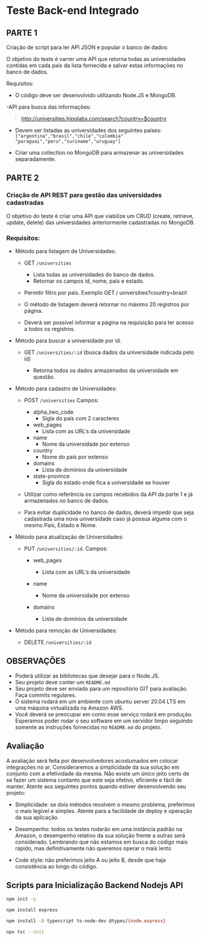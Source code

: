 # Teste Back-end Integrado

## PARTE 1
Criação de script para ler API JSON e popular o banco de dados:

O objetivo do teste é varrer uma API que retorna todas as universidades contidas em cada país da lista fornecida e salvar estas informações no banco de dados.

Requisitos:
- O código deve ser desenvolvido utilizando Node.JS e MongoDB.

-API para busca das informações:
> http://universities.hipolabs.com/search?country=$country

- Devem ser listadas as universidades dos seguintes países:
`["argentina","brasil","chile","colombia" "paraguai","peru","suriname","uruguay"]`

- Criar uma collection no MongoDB para armazenar as universidades separadamente.

## PARTE 2

### Criação de API REST para gestão das universidades cadastradas

O objetivo do teste é criar uma API que viabilize um CRUD (create, retrieve, update, delete)
das universidades anteriormente cadastradas no MongoDB.

### Requisitos:

- Método para listagem de Universidades:
  - GET `/universities`
    - Lista todas as universidades do banco de dados.
    - Retornar os campos id, nome, país e estado.

  - Permitir filtro por país. Exemplo GET / universities?country=brazil

  - O método de listagem deverá retornar no máximo 20 registros por página.

  - Deverá ser possível informar a página na requisição para ter acesso a todos
  os registros.

- Método para buscar a universidade por id.

  - GET `/universities/:id` (busca dados da universidade indicada pelo id)

    - Retorna todos os dados armazenados da universidade em questão.

- Método para cadastro de Universidades: 

  - POST `/universities` Campos: 
    - alpha_two_code
      - Sigla do país com 2 caracteres
    - web_pages
      - Lista com as URL’s da universidade
    - name
      - Nome da universidade por extenso
    - country
      - Nome do país por extenso
    - domains
      - Lista de domínios da universidade
    - state-province
      - Sigla do estado onde fica a universidade se houver

  - Utilizar como referência os campos recebidos da API da parte 1 e já armazenados no banco de dados.
  - Para evitar duplicidade no banco de dados, deverá impedir que seja cadastrada uma nova universidade caso já possua alguma com o mesmo País, Estado e Nome.

- Método para atualização de Universidades:
  - PUT `/universities/:id`. Campos: 
    - web_pages
      - Lista com as URL’s da universidade

    - name
      - Nome da universidade por extenso

    - domains
      - Lista de domínios da universidade

- Método para remoção de Universidades:
    - DELETE `/universities/:id`

    
## OBSERVAÇÕES
- Poderá utilizar as bibliotecas que desejar para o Node.JS.
- Seu projeto deve conter um `README.md`
- Seu projeto deve ser enviado para um repositório GIT para avaliação. Faça commits regulares.
- O sistema rodará em um ambiente com ubuntu server 20.04 LTS em uma máquina virtualizada na Amazon AWS.
- Você deverá se preocupar em como esse serviço rodará em produção. Esperamos poder rodar o seu software em um servidor limpo seguindo somente as instruções fornecidas no `README.md` do projeto.

## Avaliação
A avaliação será feita por desenvolvedores acostumados em colocar integrações no ar. Consideraremos a simplicidade da sua solução em conjunto com a efetividade da mesma. Não existe um único jeito certo de se fazer um sistema contanto que este seja efetivo, eficiente e fácil de manter. Atente aos seguintes pontos quando estiver desenvolvendo seu projeto:

- Simplicidade: se dois métodos resolvem o mesmo problema, preferimos o mais legível e simples. Atente para a facilidade de deploy e operação da sua aplicação.

- Desempenho: todos os testes rodarão em uma  instância padrão na Amazon, o desempenho relativo da sua solução frente a outras será considerado. Lembrando que não estamos em busca do código mais rápido, mas definitivamente não queremos operar o mais lento

- Code style: não preferimos jeito A ou jeito B, desde que haja consistência ao longo do código.

## Scripts para Inicialização Backend Nodejs API

```bash
npm init -y
```

```bash
npm install express
```

```bash
npm install -D typescript ts-node-dev @types/{node,express}
```

```bash
npx tsc --init
```
